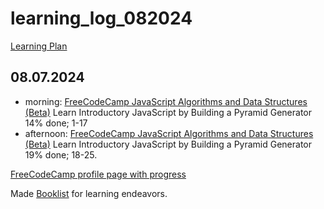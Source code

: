 # learning_log_082024

[Learning Plan][5]

## 08.07.2024
- morning: [FreeCodeCamp JavaScript Algorithms and Data Structures (Beta)][1] Learn Introductory JavaScript by Building a Pyramid Generator 14% done; 1-17
- afternoon: [FreeCodeCamp JavaScript Algorithms and Data Structures (Beta)][1] Learn Introductory JavaScript by Building a Pyramid Generator 19% done; 18-25.
  
[FreeCodeCamp profile page with progress][2]

Made [Booklist][6] for learning endeavors. 

[Reference Links]: # 
[1]: https://www.freecodecamp.org/learn/javascript-algorithms-and-data-structures-v8/
[2]: https://www.freecodecamp.org/tonomoshia
[3]:  https://www.linkedin.com/learning-login/share?account=35754684&forceAccount=false&redirect=https%3A%2F%2Fwww.linkedin.com%2Flearning%2Fpython-essential-training-18764650%3Ftrk%3Dshare_ent_url%26shareId%3DtwBU1wIPSLW4FKtP5ToXUw%253D%253D
[4]: https://learn.skillcrush.com/dashboard/
[5]: https://github.com/tonomoshia/learning_log_082024/blob/main/plan.md
[6]: https://github.com/tonomoshia/booklist
